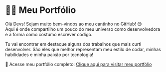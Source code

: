 # 👩‍💻 Meu Portfólio

Olá Devs! Sejam muito bem-vindos ao meu cantinho no GitHub! 😊  
Aqui é onde compartilho um pouco do meu universo como desenvolvedora e a forma como costumo escrever código.

Tu vai encontrar em destaque alguns dos trabalhos que mais curti desenvolver. São eles que melhor representam meu estilo de codar, minhas habilidades e minha paixão por tecnologia!

🔗 Acesse meu portfólio completo: [Clique aqui para visitar meu portfólio](https://escandioneider.github.io/portifolio/)